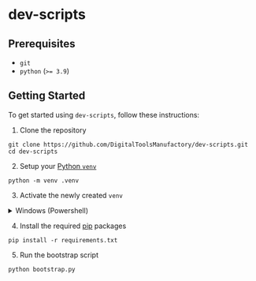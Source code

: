 # dev-scripts

## Prerequisites

* `git`
* `python` (`>= 3.9`)

## Getting Started

To get started using `dev-scripts`, follow these instructions:

1. Clone the repository

```commandline
git clone https://github.com/DigitalToolsManufactory/dev-scripts.git
cd dev-scripts
```

2. Setup your [Python `venv`](https://docs.python.org/3/library/venv.html)

```commandline
python -m venv .venv
```

3. Activate the newly created `venv`

<details>
<summary>Windows (Powershell)</summary>

```commandline
./.venv/Scripts/activate.ps1
```

</details>

4. Install the required [pip](https://pip.pypa.io/en/stable/) packages

```commandline
pip install -r requirements.txt
```

5. Run the bootstrap script

```commandline
python bootstrap.py
```